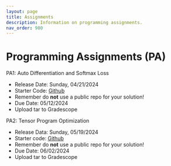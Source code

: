 ```yaml
---
layout: page
title: Assignments
description: Information on programming assignments.
nav_order: 980
---
```


# Programming Assignments (PA) 

PA1: Auto Differentiation and Softmax Loss
- Release Date: Sunday, 04/21/2024
- Starter Code: [Github](https://github.com/hao-ai-lab/dsc291-PA/tree/main)
- Remember do **not** use a public repo for your solution!
- Due Date: 05/12/2024
- Upload tar to Gradescope

PA2: Tensor Program Optimization
- Release Data: Sunday, 05/19/2024
- Starter code: [Github](https://github.com/hao-ai-lab/dsc291-PA)
- Remember do **not** use a public repo for your solution!
- Due Date: 06/02/2024
- Upload tar to Gradescope


<!--
 PA1: Getting Started with Modin and Ray
    - Release Date: Monday, 01/18/2024
    - [Problem Statement and Rubric](assets/assignments/Assignment_1.pdf)
    - For starter code, please check Canvas.
    - Discussion by TA: 01/30/2024 (tentative)
    - Due Date: 02/10/2024
    - [Discussion Session Slides](https://docs.google.com/presentation/d/1CdgJRWoqFlXc-nqZXx7dLSXOn4jO1WDxhSASRS7auRQ/edit?usp=sharing)
    - [Discussion Session Notebook](https://colab.research.google.com/drive/1O82mt7sjXoGD8z1U5zj22liU8evb6qtt?usp=sharing)

- PA2: Multi-node data processing and collective communication with Ray
    - Release Date: Monday, 02/19/2024
    - [Problem Statement and Rubric](assets/assignments/Assignment_2.pdf)
    - For code and data, please check [Datahub](https://datahub.ucsd.edu)
    - Discussion by TA: 02/20/2024 (tentative)
    - Due Date: 03/04/2024 11:59 PM
    - [Discussion Session Slides](assets/discussions/pa2_discussion.pdf)
    - [Discussion Session Notebook](assets/discussions/pa2_discussion.ipynb)

- PA2: Multi-node data processing and collective communication with Ray
    - Release Date: Monday, 03/05/2024
    - [Problem Statement and Rubric](assets/assignments/Assignment_3.pdf)
    - For code and data, please check [Datahub](https://datahub.ucsd.edu)
    - Due Date: 03/13/2024 01:00 PM
    - **Note**: The assignment is due in the middle of the day to avoid peak traffic on DataHub. It's 1 PM, not 1 AM!
-->

<!--
{:.no_toc}
### Documents and Dates
- PA0: Setting up AWS and Dask
    - Release Date: Monday, 04/18/2023
    - [Statement](resources/PAs/PA0.pdf) and [Grading Rubric](resources/PAs/PA0_Grading_Rubric.pdf)
    - Discussion by TA: 04/18/2023
    - Due Date: 04/29/2023
- PA1: Data Exploration with Dask
    - Release Date: 04/30/2023
    - [Statement](resources/PAs/PA1.pdf) and [Grading Rubric](resources/PAs/PA1_Grading_Rubric.pdf)
    - Discussion by TA: 05/09/2023
    - Due Date: 05/19/2023 (extended)
- PA2: Feature Engineering and Model Selection with Spark
    - Release Date: 05/16/2023
    - [Statement](resources/PAs/PA2.pdf) and [Grading Rubric](resources/PAs/PA2_Grading_Rubric.pdf)    
    - Discussion by TA: to be posted on Canvas 05/23/2023
    - Due Date: 06/09/2023 
-->

<!--
### Instructions and Caveats
- Team composition:
    - You can work on projects in teams of between 1-3 individuals
    - Submit your team decision via a Google Form we provide before PA0's release. One submission suffices per team. 
    - Team decisions cannot be changed.
    - The TAs will then confirm your team memberships and team IDs. 
- Academic integrity: 
    - It is okay to discuss the assignment with your peers at a conceptual level. It is also okay to post conceptual or high-level questions, logistical questions, and useful references on Piazza. But do not share any code across teams and do not post any of your solution code for discussion. A team's code submission must be entirely their own.
    - Do not go searching for any code posted online by other students or prior editions. We will use advanced program analysis tools to compare your code submissions. These go well beyond basic string or syntactic comparisons to catch plagiarism.
    - If plagiarism is detected in your code or if any other form of academic integrity violation is identified, you will get zero for that component of your score and get downgraded substantially. I will also notify the University authorities for appropriate disciplinary action to be taken, up to and including expulsion from the University.
- There are no late days for the programming assignments. So, plan your work accordingly! 
-->
<script src="../assets/darkmode.js"></script>
<script>
  window.addEventListener("DOMContentLoaded", (event) => {
    onLoad();
});
</script>
